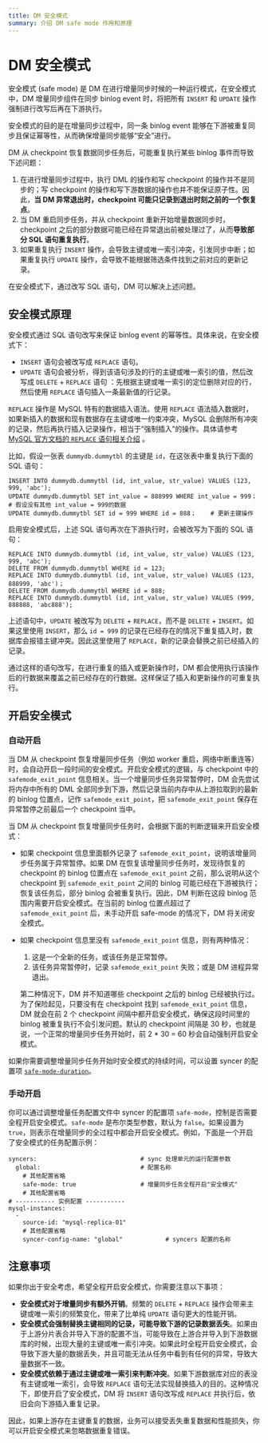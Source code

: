 ```yaml
---
title: DM 安全模式
summary: 介绍 DM safe mode 作用和原理
---
```


# DM 安全模式

安全模式 (safe mode) 是 DM 在进行增量同步时候的一种运行模式，在安全模式中，DM 增量同步组件在同步 binlog event 时，将把所有 `INSERT` 和 `UPDATE` 操作强制进行改写后再在下游执行。

安全模式的目的是在增量同步过程中，同一条 binlog event 能够在下游被重复同步且保证幂等性，从而确保增量同步能够“安全”进行。 

DM 从 checkpoint 恢复数据同步任务后，可能重复执行某些 binlog 事件而导致下述问题：

1. 在进行增量同步过程中，执行 DML 的操作和写 checkpoint 的操作并不是同步的；写 checkpoint 的操作和写下游数据的操作也并不能保证原子性。因此，**当 DM 异常退出时，checkpoint 可能只记录到退出时刻之前的一个恢复点**。
2. 当 DM 重启同步任务，并从 checkpoint 重新开始增量数据同步时，checkpoint 之后的部分数据可能已经在异常退出前被处理过了，从而**导致部分 SQL 语句重复执行**。
3. 如果重复执行 `INSERT` 操作，会导致主键或唯一索引冲突，引发同步中断；如果重复执行 `UPDATE` 操作，会导致不能根据筛选条件找到之前对应的更新记录。

在安全模式下，通过改写 SQL 语句，DM 可以解决上述问题。

## 安全模式原理

安全模式通过 SQL 语句改写来保证 binlog event 的幂等性。具体来说，在安全模式下：

* `INSERT` 语句会被改写成 `REPLACE` 语句。
* `UPDATE` 语句会被分析，得到该语句涉及的行的主键或唯一索引的值，然后改写成 `DELETE` + `REPLACE` 语句 ：先根据主键或唯一索引的定位删除对应的行，然后使用 `REPLACE` 语句插入一条最新值的行记录。

`REPLACE` 操作是 MySQL 特有的数据插入语法。使用 `REPLACE` 语法插入数据时，如果新插入的数据和现有数据存在主键或唯一约束冲突，MySQL 会删除所有冲突的记录，然后再执行插入记录操作，相当于“强制插入”的操作。具体请参考 [MySQL 官方文档的 `REPLACE` 语句相关介绍](https://dev.mysql.com/doc/refman/8.0/en/replace.html) 。

比如，假设一张表 `dummydb.dummytbl` 的主键是 `id`，在这张表中重复执行下面的 SQL 语句：

```
INSERT INTO dummydb.dummytbl (id, int_value, str_value) VALUES (123, 999, 'abc');
UPDATE dummydb.dummytbl SET int_value = 888999 WHERE int_value = 999；   # 假设没有其他 int_value = 999的数据
UPDATE dummydb.dummytbl SET id = 999 WHERE id = 888；    # 更新主键操作
```

启用安全模式后，上述 SQL 语句再次在下游执行时，会被改写为下面的 SQL 语句：

```
REPLACE INTO dummydb.dummytbl (id, int_value, str_value) VALUES (123, 999, 'abc');
DELETE FROM dummydb.dummytbl WHERE id = 123;
REPLACE INTO dummydb.dummytbl (id, int_value, str_value) VALUES (123, 888999, 'abc')；
DELETE FROM dummydb.dummytbl WHERE id = 888;
REPLACE INTO dummydb.dummytbl (id, int_value, str_value) VALUES (999, 888888, 'abc888');    
```

上述语句中，`UPDATE` 被改写为 `DELETE` + `REPLACE`，而不是 `DELETE` + `INSERT`。如果这里使用 `INSERT`，那么 `id = 999` 的记录在已经存在的情况下重复插入时，数据库会报错主键冲突。因此这里使用了 `REPLACE`，新的记录会替换之前已经插入的记录。

通过这样的语句改写，在进行重复的插入或更新操作时，DM 都会使用执行该操作后的行数据来覆盖之前已经存在的行数据。这样保证了插入和更新操作的可重复执行。

## 开启安全模式

### 自动开启

当 DM 从 checkpoint 恢复增量同步任务（例如 worker 重启，网络中断重连等）时，会自动开启一段时间的安全模式。开启安全模式的逻辑，与 checkpoint 中的 `safemode_exit_point` 信息相关。当一个增量同步任务异常暂停时，DM 会先尝试将内存中所有的 DML 全部同步到下游，然后记录当前内存中从上游拉取到的最新的 binlog 位置点，记作 `safemode_exit_point`，把 `safemode_exit_point` 保存在异常暂停之前最后一个 checkpoint 当中。

当 DM 从 checkpoint 恢复增量同步任务时，会根据下面的判断逻辑来开启安全模式：

- 如果 checkpoint 信息里面额外记录了 `safemode_exit_point`，说明该增量同步任务属于异常暂停。如果 DM 在恢复该增量同步任务时，发现待恢复的 checkpoint 的 binlog 位置点在 `safemode_exit_point` 之前，那么说明从这个 checkpoint 到 `safemode_exit_point` 之间的 binlog 可能已经在下游被执行；恢复该任务后，部分 binlog 会被重复执行。因此，DM 判断在这段 binlog 范围内需要开启安全模式。在当前的 binlog 位置点超过了 `safemode_exit_point` 后，未手动开启 safe-mode 的情况下，DM 将关闭安全模式。

- 如果 checkpoint 信息里没有 `safemode_exit_point` 信息，则有两种情况：

    1. 这是一个全新的任务，或该任务是正常暂停。
    2. 该任务异常暂停时，记录 `safemode_exit_point` 失败；或是 DM 进程异常退出。
    
    第二种情况下，DM 并不知道哪些 checkpoint 之后的 binlog 已经被执行过。为了保险起见，只要没有在 checkpoint 找到 `safemode_exit_point` 信息，DM 就会在前 2 个 checkpoint 间隔中都开启安全模式，确保这段时间里的 binlog 被重复执行不会引发问题。默认的 checkpoint 间隔是 30 秒，也就是说，一个正常的增量同步任务开始时，前 2 * 30 = 60 秒会自动强制开启安全模式。
    
如果你需要调整增量同步任务开始时安全模式的持续时间，可以设置 syncer 的配置项 [`safe-mode-duration`](/dm/task-configuration-file-full.md)。

### 手动开启

你可以通过调整增量任务配置文件中 syncer 的配置项 `safe-mode`，控制是否需要全程开启安全模式。`safe-mode` 是布尔类型参数，默认为 `false`。如果设置为 `true`，则表示在增量同步的全过程中都会开启安全模式。例如，下面是一个开启了安全模式的任务配置示例：

```
syncers:                             # sync 处理单元的运行配置参数
  global:                            # 配置名称
    # 其他配置省略
    safe-mode: true                  # 增量同步任务全程开启"安全模式"
    # 其他配置省略
# ----------- 实例配置 -----------
mysql-instances:
  -
    source-id: "mysql-replica-01"
    # 其他配置省略
    syncer-config-name: "global"            # syncers 配置的名称
```

## 注意事项

如果你出于安全考虑，希望全程开启安全模式，你需要注意以下事项：

- **安全模式对于增量同步有额外开销**。频繁的 `DELETE` + `REPLACE` 操作会带来主键或唯一索引的频繁变化，带来了比单纯 `UPDATE` 语句更大的性能开销。
- **安全模式会强制替换主键相同的记录，可能导致下游的记录数据丢失**。如果由于上游分片表合并导入下游的配置不当，可能导致在上游合并导入到下游数据库的时候，出现大量的主键或唯一索引冲突。如果此时全程开启安全模式，会导致下游大量的数据丢失，并且可能无法从任务中看到有任何的异常，导致大量数据不一致。
- **安全模式依赖于通过主键或唯一索引来判断冲突**。如果下游数据库对应的表没有主键或唯一索引，会导致 `REPLACE` 语句无法实现替换插入的目的。这种情况下，即使开启了安全模式，DM 将 `INSERT` 语句改写成 `REPLACE` 并执行后，依旧会向下游插入重复记录。

因此，如果上游存在主键重复的数据，业务可以接受丢失重复数据和性能损失，你可以开启安全模式来忽略数据重复错误。